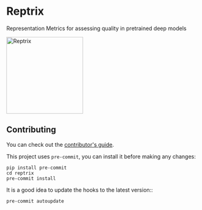 # Reptrix

Representation Metrics for assessing quality in pretrained deep models

<img src="https://github.com/arnab39/reptrix/assets/6922389/06e6bffb-adac-460b-81b4-b1078859b563" alt="Reptrix" width="200"/>

## Contributing

You can check out the [contributor's guide](CONTRIBUTING.md).

This project uses `pre-commit`, you can install it before making any
changes:

    pip install pre-commit
    cd reptrix
    pre-commit install

It is a good idea to update the hooks to the latest version::

    pre-commit autoupdate
